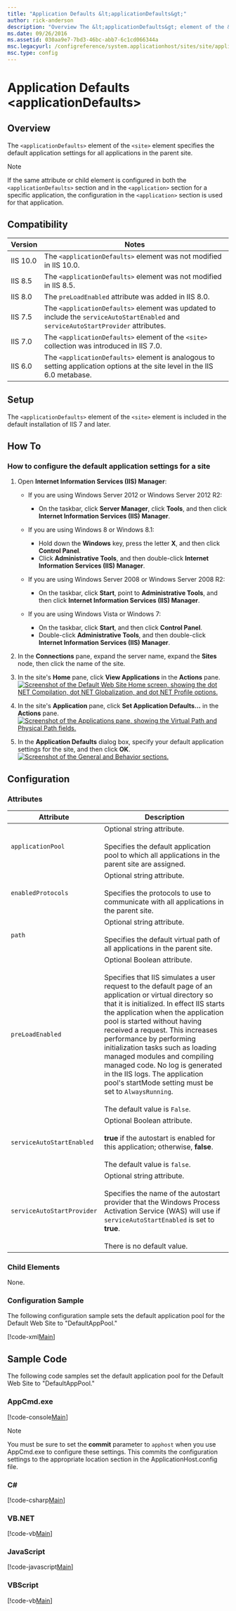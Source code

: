 ```yaml
---
title: "Application Defaults &lt;applicationDefaults&gt;"
author: rick-anderson
description: "Overview The &lt;applicationDefaults&gt; element of the &lt;site&gt; element specifies the default application settings for all applications in the parent si..."
ms.date: 09/26/2016
ms.assetid: 030aa9e7-7bd3-46bc-abb7-6c1cd066344a
msc.legacyurl: /configreference/system.applicationhost/sites/site/applicationdefaults
msc.type: config
---
```

# Application Defaults &lt;applicationDefaults&gt;

<a id="001"></a>
## Overview

The `<applicationDefaults>` element of the `<site>` element specifies the default application settings for all applications in the parent site.

> [!NOTE]
> If the same attribute or child element is configured in both the `<applicationDefaults>` section and in the `<application>` section for a specific application, the configuration in the `<application>` section is used for that application.

<a id="002"></a>
## Compatibility

| Version | Notes |
| --- | --- |
| IIS 10.0 | The `<applicationDefaults>` element was not modified in IIS 10.0. |
| IIS 8.5 | The `<applicationDefaults>` element was not modified in IIS 8.5. |
| IIS 8.0 | The `preLoadEnabled` attribute was added in IIS 8.0. |
| IIS 7.5 | The `<applicationDefaults>` element was updated to include the `serviceAutoStartEnabled` and `serviceAutoStartProvider` attributes. |
| IIS 7.0 | The `<applicationDefaults>` element of the `<site>` collection was introduced in IIS 7.0. |
| IIS 6.0 | The `<applicationDefaults>` element is analogous to setting application options at the site level in the IIS 6.0 metabase. |

<a id="003"></a>
## Setup

The `<applicationDefaults>` element of the `<site>` element is included in the default installation of IIS 7 and later.

<a id="004"></a>
## How To

### How to configure the default application settings for a site

1. Open **Internet Information Services (IIS) Manager**: 

    - If you are using Windows Server 2012 or Windows Server 2012 R2: 

        - On the taskbar, click **Server Manager**, click **Tools**, and then click **Internet Information Services (IIS) Manager**.
    - If you are using Windows 8 or Windows 8.1: 

        - Hold down the **Windows** key, press the letter **X**, and then click **Control Panel**.
        - Click **Administrative Tools**, and then double-click **Internet Information Services (IIS) Manager**.
    - If you are using Windows Server 2008 or Windows Server 2008 R2: 

        - On the taskbar, click **Start**, point to **Administrative Tools**, and then click **Internet Information Services (IIS) Manager**.
    - If you are using Windows Vista or Windows 7: 

        - On the taskbar, click **Start**, and then click **Control Panel**.
        - Double-click **Administrative Tools**, and then double-click **Internet Information Services (IIS) Manager**.
2. In the **Connections** pane, expand the server name, expand the **Sites** node, then click the name of the site.
3. In the site's **Home** pane, click **View Applications** in the **Actions** pane.  
    [![Screenshot of the Default Web Site Home screen, showing the dot NET Compilation, dot NET Globalization, and dot NET Profile options.](applicationDefaults/_static/image2.png)](applicationDefaults/_static/image1.png)
4. In the site's **Application** pane, click **Set Application Defaults...** in the **Actions** pane.  
    [![Screenshot of the Applications pane, showing the Virtual Path and Physical Path fields.](applicationDefaults/_static/image4.png)](applicationDefaults/_static/image3.png)
5. In the **Application Defaults** dialog box, specify your default application settings for the site, and then click **OK**.  
    [![Screenshot of the General and Behavior sections.](applicationDefaults/_static/image6.png)](applicationDefaults/_static/image5.png)

<a id="005"></a>
## Configuration

### Attributes

| Attribute | Description |
| --- | --- |
| `applicationPool` | Optional string attribute.<br><br>Specifies the default application pool to which all applications in the parent site are assigned. |
| `enabledProtocols` | Optional string attribute.<br><br>Specifies the protocols to use to communicate with all applications in the parent site. |
| `path` | Optional string attribute.<br><br>Specifies the default virtual path of all applications in the parent site. |
| `preLoadEnabled` | Optional Boolean attribute.<br><br>Specifies that IIS simulates a user request to the default page of an application or virtual directory so that it is initialized. In effect IIS starts the application when the application pool is started without having received a request. This increases performance by performing initialization tasks such as loading managed modules and compiling managed code. No log is generated in the IIS logs. The application pool's startMode setting must be set to `AlwaysRunning`.<br><br>The default value is `False`. |
| `serviceAutoStartEnabled` | Optional Boolean attribute.<br><br>**true** if the autostart is enabled for this application; otherwise, **false**.<br><br>The default value is `false`. |
| `serviceAutoStartProvider` | Optional string attribute.<br><br>Specifies the name of the autostart provider that the Windows Process Activation Service (WAS) will use if `serviceAutoStartEnabled` is set to **true**.<br><br>There is no default value. |

### Child Elements

None.

### Configuration Sample

The following configuration sample sets the default application pool for the Default Web Site to "DefaultAppPool."

[!code-xml[Main](applicationDefaults/samples/sample1.xml)]

<a id="006"></a>
## Sample Code

The following code samples set the default application pool for the Default Web Site to "DefaultAppPool."

### AppCmd.exe

[!code-console[Main](applicationDefaults/samples/sample2.cmd)]

> [!NOTE]
> You must be sure to set the **commit** parameter to `apphost` when you use AppCmd.exe to configure these settings. This commits the configuration settings to the appropriate location section in the ApplicationHost.config file.

### C\#

[!code-csharp[Main](applicationDefaults/samples/sample3.cs)]

### VB.NET

[!code-vb[Main](applicationDefaults/samples/sample4.vb)]

### JavaScript

[!code-javascript[Main](applicationDefaults/samples/sample5.js)]

### VBScript

[!code-vb[Main](applicationDefaults/samples/sample6.vb)]
